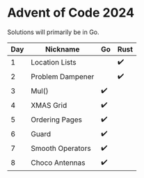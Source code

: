# Advent of Code 2024

Solutions will primarily be in Go.

| Day | Nickname         | Go  | Rust |
| --- | ---------------- | --- | ---- |
| 1   | Location Lists   |     | ✔️   |
| 2   | Problem Dampener |     | ✔️   |
| 3   | Mul()            | ✔️  |      |
| 4   | XMAS Grid        | ✔️  |      |
| 5   | Ordering Pages   | ✔️  |      |
| 6   | Guard            | ✔️  |      |
| 7   | Smooth Operators | ✔️  |      |
| 8   | Choco Antennas   | ✔️  |      |
